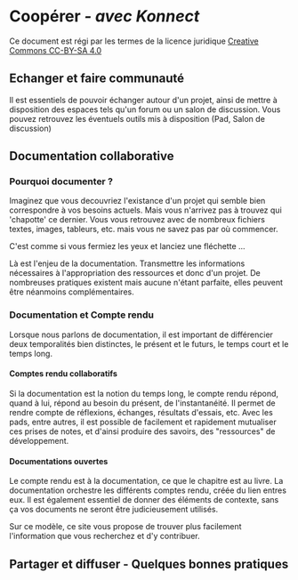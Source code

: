# **Coopérer** *- avec Konnect*

Ce document est régi par les termes de la licence juridique [Creative Commons CC-BY-SA 4.0](https://creativecommons.org/licenses/by-sa/4.0/deed.fr) 


## Echanger et faire communauté

Il est essentiels de pouvoir échanger autour d'un projet, ainsi de mettre à disposition des espaces tels qu'un forum ou un salon de discussion. Vous pouvez retrouvez les éventuels outils mis à disposition (Pad, Salon de discussion)



## Documentation collaborative

### Pourquoi documenter ?

Imaginez que vous decouvriez l'existance d'un projet qui semble bien correspondre à vos besoins actuels. Mais vous n'arrivez pas à trouvez qui 'chapotte' ce dernier. Vous vous retrouvez avec de nombreux fichiers textes, images, tableurs, etc. mais vous ne savez pas par où commencer.

C'est comme si vous fermiez les yeux et lanciez une fléchette ...

Là est l'enjeu de la documentation. Transmettre les informations nécessaires à l'appropriation des ressources et donc d'un projet. De nombreuses pratiques existent mais aucune n'étant parfaite, elles peuvent être néanmoins complémentaires.



### Documentation et Compte rendu

Lorsque nous parlons de documentation, il est important de différencier deux temporalités bien distinctes, le présent et le futurs, le temps court et le temps long.

#### Comptes rendu collaboratifs

Si la documentation est la notion du temps long, le compte rendu répond, quand à lui, répond au besoin du présent, de l'instantanéité. Il permet de rendre compte de réflexions, échanges, résultats d'essais, etc. Avec les pads, entre autres, il est possible de facilement et rapidement mutualiser ces prises de notes, et d'ainsi produire des savoirs, des "ressources" de développement.

#### Documentations ouvertes

Le compte rendu est à la documentation, ce que le chapitre est au livre. La documentation orchestre les différents comptes rendu, créée du lien entres eux.
Il est également essentiel de donner des éléments de contexte, sans ça vos documents ne seront être judicieusement utilisés.

Sur ce modèle, ce site vous propose de trouver plus facilement l'information que vous recherchez et d'y contribuer.


## Partager et diffuser - Quelques bonnes pratiques

